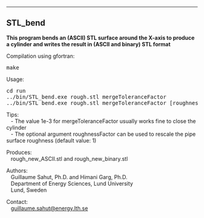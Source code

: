 ---------------------------------------------------------------------------------
STL_bend
---------------------------------------------------------------------------------

<b>This program bends an (ASCII) STL surface around the X-axis to produce a cylinder and writes the result in (ASCII and binary) STL format</b>

Compilation using gfortran:<br />
<pre>make</pre>

Usage:<br />
<pre>cd run
../bin/STL_bend.exe rough.stl mergeToleranceFactor
../bin/STL_bend.exe rough.stl mergeToleranceFactor [roughnessFactor]</pre>
   
Tips:<br />
&nbsp;&nbsp;&nbsp;- The value 1e-3 for mergeToleranceFactor usually works fine to close the cylinder<br /> 
&nbsp;&nbsp;&nbsp;- The optional argument roughnessFactor can be used to rescale the pipe surface roughness (default value: 1)

Produces:<br />
&nbsp;&nbsp;&nbsp;rough_new_ASCII.stl and rough_new_binary.stl

Authors:<br />
&nbsp;&nbsp;&nbsp;Guillaume Sahut, Ph.D. and Himani Garg, Ph.D.<br />
&nbsp;&nbsp;&nbsp;Department of Energy Sciences, Lund University<br />
&nbsp;&nbsp;&nbsp;Lund, Sweden

Contact:<br />
&nbsp;&nbsp;&nbsp;guillaume.sahut@energy.lth.se
